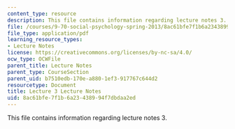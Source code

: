 ```yaml
---
content_type: resource
description: This file contains information regarding lecture notes 3.
file: /courses/9-70-social-psychology-spring-2013/8ac61bfe7f1b6a23438994f7dbdaa2ed_MIT9_70S13_Lect3.pdf
file_type: application/pdf
learning_resource_types:
- Lecture Notes
license: https://creativecommons.org/licenses/by-nc-sa/4.0/
ocw_type: OCWFile
parent_title: Lecture Notes
parent_type: CourseSection
parent_uid: b7510edb-170e-a880-1ef3-917767c644d2
resourcetype: Document
title: Lecture 3 Lecture Notes
uid: 8ac61bfe-7f1b-6a23-4389-94f7dbdaa2ed
---
```

This file contains information regarding lecture notes 3.